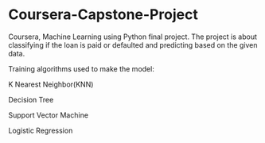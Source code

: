 # Coursera-Capstone-Project

Coursera, Machine Learning using Python final project. The project is about classifying if the loan is paid or defaulted and predicting based on the given data.

Training algorithms used to make the model:

K Nearest Neighbor(KNN)

Decision Tree

Support Vector Machine

Logistic Regression
